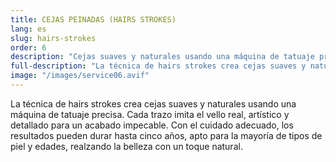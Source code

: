 ```yaml
---
title: CEJAS PEINADAS (HAIRS STROKES)
lang: es
slug: hairs-strokes
order: 6
description: "Cejas suaves y naturales usando una máquina de tatuaje precisa. Cada trazo imita el vello real, artístico y detallado para un acabado impecable."
full-description: "La técnica de hairs strokes crea cejas suaves y naturales usando una máquina de tatuaje precisa. Cada trazo imita el vello real, artístico y detallado para un acabado impecable. Con el cuidado adecuado, los resultados pueden durar hasta cinco años, apto para la mayoría de tipos de piel y edades, realzando la belleza con un toque natural."
image: "/images/service06.avif"
---
```

La técnica de hairs strokes crea cejas suaves y naturales usando una máquina de tatuaje precisa. Cada trazo imita el vello real, artístico y detallado para un acabado impecable. Con el cuidado adecuado, los resultados pueden durar hasta cinco años, apto para la mayoría de tipos de piel y edades, realzando la belleza con un toque natural.